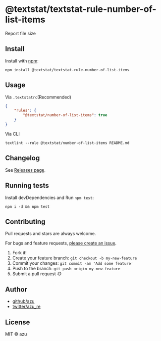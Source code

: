 # @textstat/textstat-rule-number-of-list-items

Report file size

## Install

Install with [npm](https://www.npmjs.com/):

    npm install @textstat/textstat-rule-number-of-list-items

## Usage

Via `.textstatrc`(Recommended)

```json
{
    "rules": {
        "@textstat/number-of-list-items": true
    }
}
```

Via CLI

```
textlint --rule @textstat/number-of-list-items README.md
```


## Changelog

See [Releases page](https://github.com/textlint/textstat/releases).

## Running tests

Install devDependencies and Run `npm test`:

    npm i -d && npm test

## Contributing

Pull requests and stars are always welcome.

For bugs and feature requests, [please create an issue](https://github.com/textlint/textstat/issues).

1. Fork it!
2. Create your feature branch: `git checkout -b my-new-feature`
3. Commit your changes: `git commit -am 'Add some feature'`
4. Push to the branch: `git push origin my-new-feature`
5. Submit a pull request :D

## Author

- [github/azu](https://github.com/azu)
- [twitter/azu_re](https://twitter.com/azu_re)

## License

MIT © azu
